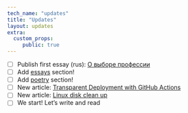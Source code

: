 ```yaml
---
tech_name: "updates"
title: "Updates"
layout: updates
extra: 
  custom_props:
     public: true
---
```

- [ ] Publish first essay (rus): [О выборе профессии](https://alchemmist.xyz/essays/career-choice)
- [ ] Add [essays](https://alchemmist.xyz/essays) section!
- [ ] Add [poetry](https://alchemmist.xyz/poetry/) section!
- [ ] New article: [Transparent Deployment with GitHub Actions](https://alchemmist.xyz/articles/deploy-gh-actions/)
- [ ] New article: [Linux disk clean up](https://alchemmist.xyz/articles/linux-clean-up/)
- [ ] We start! Let’s write and read
